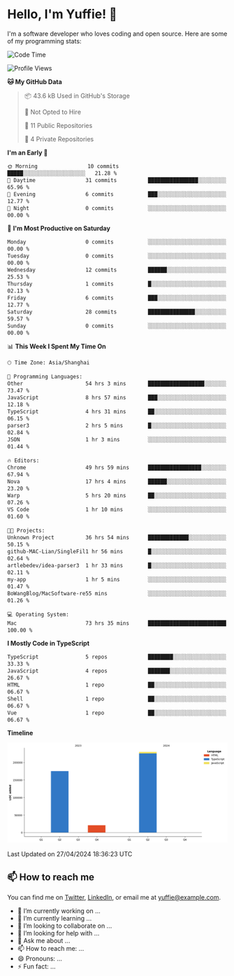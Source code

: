
# Hello, I'm Yuffie! 👋

I'm a software developer who loves coding and open source. Here are some of my programming stats:

<!--START_SECTION:waka-->
![Code Time](http://img.shields.io/badge/Code%20Time-121%20hrs%2020%20mins-blue)

![Profile Views](http://img.shields.io/badge/Profile%20Views-43-blue)

**🐱 My GitHub Data** 

> 📦 43.6 kB Used in GitHub's Storage 
 > 
> 🚫 Not Opted to Hire
 > 
> 📜 11 Public Repositories 
 > 
> 🔑 4 Private Repositories 
 > 
**I'm an Early 🐤** 

```text
🌞 Morning                10 commits          █████░░░░░░░░░░░░░░░░░░░░   21.28 % 
🌆 Daytime                31 commits          ████████████████░░░░░░░░░   65.96 % 
🌃 Evening                6 commits           ███░░░░░░░░░░░░░░░░░░░░░░   12.77 % 
🌙 Night                  0 commits           ░░░░░░░░░░░░░░░░░░░░░░░░░   00.00 % 
```
📅 **I'm Most Productive on Saturday** 

```text
Monday                   0 commits           ░░░░░░░░░░░░░░░░░░░░░░░░░   00.00 % 
Tuesday                  0 commits           ░░░░░░░░░░░░░░░░░░░░░░░░░   00.00 % 
Wednesday                12 commits          ██████░░░░░░░░░░░░░░░░░░░   25.53 % 
Thursday                 1 commits           █░░░░░░░░░░░░░░░░░░░░░░░░   02.13 % 
Friday                   6 commits           ███░░░░░░░░░░░░░░░░░░░░░░   12.77 % 
Saturday                 28 commits          ███████████████░░░░░░░░░░   59.57 % 
Sunday                   0 commits           ░░░░░░░░░░░░░░░░░░░░░░░░░   00.00 % 
```


📊 **This Week I Spent My Time On** 

```text
🕑︎ Time Zone: Asia/Shanghai

💬 Programming Languages: 
Other                    54 hrs 3 mins       ██████████████████░░░░░░░   73.47 % 
JavaScript               8 hrs 57 mins       ███░░░░░░░░░░░░░░░░░░░░░░   12.18 % 
TypeScript               4 hrs 31 mins       ██░░░░░░░░░░░░░░░░░░░░░░░   06.15 % 
parser3                  2 hrs 5 mins        █░░░░░░░░░░░░░░░░░░░░░░░░   02.84 % 
JSON                     1 hr 3 mins         ░░░░░░░░░░░░░░░░░░░░░░░░░   01.44 % 

🔥 Editors: 
Chrome                   49 hrs 59 mins      █████████████████░░░░░░░░   67.94 % 
Nova                     17 hrs 4 mins       ██████░░░░░░░░░░░░░░░░░░░   23.20 % 
Warp                     5 hrs 20 mins       ██░░░░░░░░░░░░░░░░░░░░░░░   07.26 % 
VS Code                  1 hr 10 mins        ░░░░░░░░░░░░░░░░░░░░░░░░░   01.60 % 

🐱‍💻 Projects: 
Unknown Project          36 hrs 54 mins      █████████████░░░░░░░░░░░░   50.15 % 
github-MAC-Lian/SingleFil1 hr 56 mins        █░░░░░░░░░░░░░░░░░░░░░░░░   02.64 % 
artlebedev/idea-parser3  1 hr 33 mins        █░░░░░░░░░░░░░░░░░░░░░░░░   02.11 % 
my-app                   1 hr 5 mins         ░░░░░░░░░░░░░░░░░░░░░░░░░   01.47 % 
BoWangBlog/MacSoftware-re55 mins             ░░░░░░░░░░░░░░░░░░░░░░░░░   01.26 % 

💻 Operating System: 
Mac                      73 hrs 35 mins      █████████████████████████   100.00 % 
```

**I Mostly Code in TypeScript** 

```text
TypeScript               5 repos             ████████░░░░░░░░░░░░░░░░░   33.33 % 
JavaScript               4 repos             ███████░░░░░░░░░░░░░░░░░░   26.67 % 
HTML                     1 repo              ██░░░░░░░░░░░░░░░░░░░░░░░   06.67 % 
Shell                    1 repo              ██░░░░░░░░░░░░░░░░░░░░░░░   06.67 % 
Vue                      1 repo              ██░░░░░░░░░░░░░░░░░░░░░░░   06.67 % 
```



**Timeline**

![Lines of Code chart](https://raw.githubusercontent.com/macoswk/macoswk/main/assets/bar_graph.png)


 Last Updated on 27/04/2024 18:36:23 UTC
<!--END_SECTION:waka-->

## 📫 How to reach me

You can find me on [Twitter](https://twitter.com/Yuffie), [LinkedIn](https://www.linkedin.com/in/Yuffie/), or email me at yuffie@example.com.

- 🔭 I’m currently working on ...
- 🌱 I’m currently learning ...
- 👯 I’m looking to collaborate on ...
- 🤔 I’m looking for help with ...
- 💬 Ask me about ...
- 📫 How to reach me: ...
- 😄 Pronouns: ...
- ⚡ Fun fact: ...
